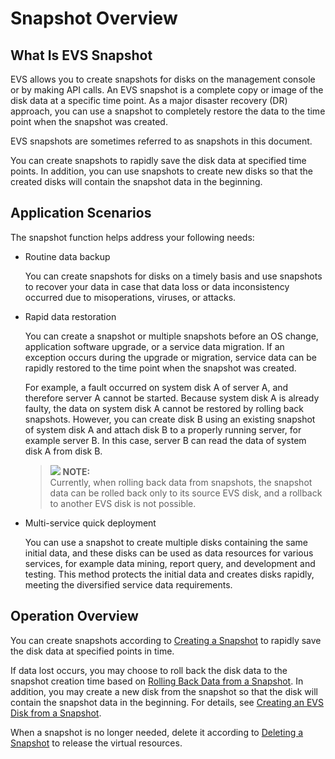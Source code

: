 # Snapshot Overview<a name="evs_01_0098"></a>

## What Is EVS Snapshot<a name="section1574010163515"></a>

EVS allows you to create snapshots for disks on the management console or by making API calls. An EVS snapshot is a complete copy or image of the disk data at a specific time point. As a major disaster recovery \(DR\) approach, you can use a snapshot to completely restore the data to the time point when the snapshot was created.

EVS snapshots are sometimes referred to as snapshots in this document.

You can create snapshots to rapidly save the disk data at specified time points. In addition, you can use snapshots to create new disks so that the created disks will contain the snapshot data in the beginning.

## Application Scenarios<a name="section18370026103714"></a>

The snapshot function helps address your following needs:

-   Routine data backup

    You can create snapshots for disks on a timely basis and use snapshots to recover your data in case that data loss or data inconsistency occurred due to misoperations, viruses, or attacks.

-   Rapid data restoration

    You can create a snapshot or multiple snapshots before an OS change, application software upgrade, or a service data migration. If an exception occurs during the upgrade or migration, service data can be rapidly restored to the time point when the snapshot was created.

    For example, a fault occurred on system disk A of server A, and therefore server A cannot be started. Because system disk A is already faulty, the data on system disk A cannot be restored by rolling back snapshots. However, you can create disk B using an existing snapshot of system disk A and attach disk B to a properly running server, for example server B. In this case, server B can read the data of system disk A from disk B.

    >![](/images/icon-note.gif) **NOTE:**   
    >Currently, when rolling back data from snapshots, the snapshot data can be rolled back only to its source EVS disk, and a rollback to another EVS disk is not possible.  

-   Multi-service quick deployment

    You can use a snapshot to create multiple disks containing the same initial data, and these disks can be used as data resources for various services, for example data mining, report query, and development and testing. This method protects the initial data and creates disks rapidly, meeting the diversified service data requirements.


## Operation Overview<a name="section13814103473817"></a>

You can create snapshots according to  [Creating a Snapshot](creating-a-snapshot.md)  to rapidly save the disk data at specified points in time.

If data lost occurs, you may choose to roll back the disk data to the snapshot creation time based on  [Rolling Back Data from a Snapshot](rolling-back-data-from-a-snapshot.md). In addition, you may create a new disk from the snapshot so that the disk will contain the snapshot data in the beginning. For details, see  [Creating an EVS Disk from a Snapshot](creating-an-evs-disk-from-a-snapshot.md).

When a snapshot is no longer needed, delete it according to  [Deleting a Snapshot](deleting-a-snapshot.md)  to release the virtual resources.

